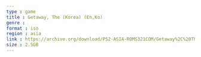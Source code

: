 ```yaml
---
type : game
title : Getaway, The (Korea) (En,Ko)
genre : 
format : iso
region : asia
link : https://archive.org/download/PS2-ASIA-ROMS321COM/Getaway%2C%20The%20%28Korea%29%20%28En%2CKo%29.7z
size : 2.5GB
---
```

